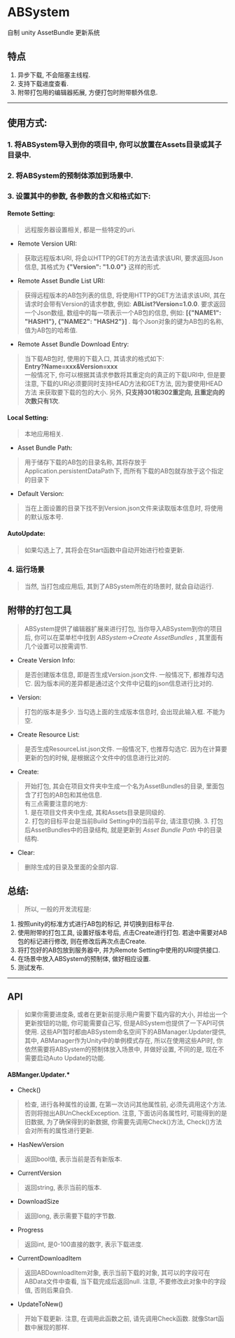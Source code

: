 # ABSystem
自制 unity AssetBundle 更新系统

## 特点

1. 异步下载, 不会阻塞主线程.
2. 支持下载进度查看.
3. 附带打包用的编辑器拓展, 方便打包时附带额外信息.

* * *

## 使用方式:

### 1. 将ABSystem导入到你的项目中, 你可以放置在Assets目录或其子目录中.

### 2. 将ABSystem的预制体添加到场景中.

### 3. 设置其中的参数, 各参数的含义和格式如下:

#### Remote Setting: 
> 远程服务器设置相关, 都是一些特定的uri.

* Remote Version URI:

> 获取远程版本URI, 将会以HTTP的GET的方法去请求该URI, 要求返回Json信息, 其格式为 **{"Version": "1.0.0"}** 这样的形式.

* Remote Asset Bundle List URI:

> 获得远程版本的AB包列表的信息, 将使用HTTP的GET方法请求该URI, 其在请求时会带有Version的请求参数, 例如: **ABList?Version=1.0.0**. 要求返回一个Json数组, 数组中的每一项表示一个AB包的信息, 例如: **[{"NAME1": "HASH1"}, {"NAME2": "HASH2"}]** . 每个Json对象的键为AB包的名称, 值为AB包的哈希值.

* Remote Asset Bundle Download Entry:

> 当下载AB包时, 使用的下载入口, 其请求的格式如下:  
  **Entry?Name=xxx&Version=xxx**  
一般情况下, 你可以根据其请求参数将其重定向的真正的下载URI中, 但是要注意, 下载的URI必须要同时支持HEAD方法和GET方法, 因为要使用HEAD方法
来获取要下载的包的大小. 另外, **只支持301和302重定向, 且重定向的次数只有1次**.

#### Local Setting:
> 本地应用相关.

* Asset Bundle Path:
> 用于储存下载的AB包的目录名称, 其将存放于Application.persistentDataPath下, 而所有下载的AB包就存放于这个指定的目录下

* Default Version:
> 当在上面设置的目录下找不到Version.json文件来读取版本信息时, 将使用的默认版本号.

#### AutoUpdate:
> 如果勾选上了, 其将会在Start函数中自动开始进行检查更新.

### 4. 运行场景
> 当然, 当打包成应用后, 其到了ABSystem所在的场景时, 就会自动运行.

## 附带的打包工具
> ABSystem提供了编辑器扩展来进行打包, 当你导入ABSystem到你的项目后, 你可以在菜单栏中找到 *ABSystem->Create AssetBundles* , 其里面有几个设置可以按需调节.

* Create Version Info: 
> 是否创建版本信息, 即是否生成Version.json文件. 一般情况下, 都推荐勾选它. 因为版本间的差异都是通过这个文件中记载的json信息进行比对的.

* Version:
> 打包的版本是多少. 当勾选上面的生成版本信息时, 会出现此输入框. 不能为空.

* Create Resource List:
> 是否生成ResourceList.json文件. 一般情况下, 也推荐勾选它. 因为在计算要更新的包的时候, 是根据这个文件中的信息进行比对的.

* Create:
> 开始打包, 其会在项目文件夹中生成一个名为AssetBundles的目录, 里面包含了打包的AB包和其他信息.  
有三点需要注意的地方:  
1\. 是在项目文件夹中生成, 其和Assets目录是同级的.  
2\. 打包的目标平台是当前Build Setting中的当前平台, 请注意切换.
3\. 打包后AssetBundles中的目录结构, 就是更新到 *Asset Bundle Path* 中的目录结构.

* Clear:
> 删除生成的目录及里面的全部内容.

## 总结:
> 所以, 一般的开发流程是:
1. 按照unity的标准方式进行AB包的标记, 并切换到目标平台.
2. 使用附带的打包工具, 设置好版本号后, 点击Create进行打包. 若途中需要对AB包的标记进行修改, 则在修改后再次点击Create.
3. 将打包好的AB包放到服务器中, 并为Remote Setting中使用的URI提供接口.
4. 在场景中放入ABSystem的预制体, 做好相应设置.
5. 测试发布.

* * *

## API
> 如果你需要进度条, 或者在更新前提示用户需要下载内容的大小, 并给出一个更新按钮的功能, 你可能需要自己写, 但是ABSystem也提供了一下API可供使用. 这些API暂时都由ABSystem命名空间下的ABManager.Updater提供, 其中, ABManager作为Unity中的单例模式存在, 所以在使用这些API时, 你依然需要将ABSystem的预制体放入场景中, 并做好设置, 不同的是, 现在不需要启动Auto Update的功能. 

#### ABManger.Updater.*
* Check()
> 检查, 进行各种属性的设置, 在第一次访问其他属性前, 必须先调用这个方法. 否则将抛出ABUnCheckException. 注意, 下面访问各属性时, 可能得到的是旧数据, 为了确保得到的新数据, 你需要先调用Check()方法, Check()方法会对所有的属性进行更新.

* HasNewVersion
> 返回bool值, 表示当前是否有新版本.

* CurrentVersion
> 返回string, 表示当前的版本. 

* DownloadSize
> 返回long, 表示需要下载的字节数.

* Progress
> 返回int, 是0-100直接的数字, 表示下载进度.

* CurrentDownloadItem
> 返回ABDownloadItem对象, 表示当前下载的对象, 其可以的字段可在ABData文件中查看, 当下载完成后返回null. 注意, 不要修改此对象中的字段值, 否则后果自负.

* UpdateToNew()
> 开始下载更新. 注意, 在调用此函数之前, 请先调用Check函数. 就像Start函数中展现的那样.

